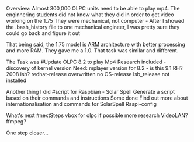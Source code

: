 Overview: Almost 300,000 OLPC units need to be able to play mp4.
The enginnering students did not know what they did in order to get video working on the 1.75
They were mechanical, not computer - 
After I showed the .bash_history file to one mechanical engineer, I was pretty sure they could go back and figure it out

That being said, the 1.75 model is ARM architecture with better processing and more RAM.
They gave me a 1.0. That task was similar and different.

The Task was 
#Update OLPC 8.2 to play Mp4
  Research included - discovery of kernel version
  Need: mplayer version for 8.2 - is this 9.1 RH? 2008 ish?
  redhat-release overwritten
  no OS-release
  lsb_release not installed

Another thing I did
#script for Raspbian - Solar Spell
  Generate a script based on their commands and instructions
  Some done
  Find out more about internationalisation and commands for SolarSpell Raspi-config
  
What's next
#nextSteps
  vbox for olpc if possible
  more research
  VideoLAN? ffmpeg? 
  
One step closer...

